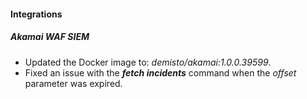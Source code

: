 
#### Integrations
##### Akamai WAF SIEM
- Updated the Docker image to: *demisto/akamai:1.0.0.39599*.
- Fixed an issue with the ***fetch incidents*** command when the *offset* parameter was expired.

